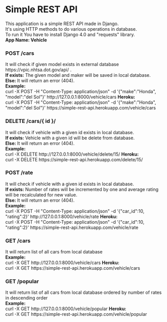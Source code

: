 # Simple REST API 
This application is a simple REST API made in Django.<br>
It's using HTTP methods to do various operations in database.<br>
To run it You have to install Django 4.0 and "requests" library.<br>
<b>App Name: Vehicle</b>
<h3>POST /cars</h3>
It will check if given model exists in external database https://vpic.nhtsa.dot.gov/api/ . <br>
<b>If exists:</b> The given model and maker will be saved in local database. <br>
<b>Else:</b> It will return an error (404). <br>
<b>Example:</b><br>
curl -X POST -H "Content-Type: application/json" -d '{"make":"Honda", "model":"del Sol"}' http://127.0.0.1:8000/vehicle/cars
<b>Heroku:</b><br>
curl -X POST -H "Content-Type: application/json" -d '{"make":"Honda", "model":"del Sol"}' https://simple-rest-api.herokuapp.com/vehicle/cars

<h3>DELETE /cars/{ id }/</h3>
It will check if vehicle with a given id exists in local database.<br>
<b>If exists:</b> Vehicle with a given id will be delete from database.<br>
<b>Else:</b> It will return an error (404).<br>
<b>Example:</b><br>
curl -X DELETE http://127.0.0.1:8000/vehicle/delete/15/
<b>Heroku:</b><br>
curl -X DELETE https://simple-rest-api.herokuapp.com/delete/15/


<h3>POST /rate</h3>
It will check if vehicle with a given id exists in local database.<br>
<b>If exists:</b> Number of rates will be incremented by one and average rating will be recalculated for new value.  <br>
<b>Else:</b> It will return an error (404).<br>
<b>Example:</b><br>
curl -X POST -H "Content-Type: application/json" -d '{"car_id":10, "rating":2}' http://127.0.0.1:8000/vehicle/rate
<b>Heroku:</b><br>
curl -X POST -H "Content-Type: application/json" -d '{"car_id":10, "rating":2}' https://simple-rest-api.herokuapp.com/vehicle/rate

<h3>GET /cars</h3>
It will return list of all cars from local database<br>
<b>Example:</b><br>
curl -X GET http://127.0.0.1:8000/vehicle/cars
<b>Heroku:</b><br>
curl -X GET https://simple-rest-api.herokuapp.com/vehicle/cars

<h3>GET /popular</h3>
It will return list of all cars from local database ordered by number of rates in descending order<br>
<b>Example:</b><br>
curl -X GET http://127.0.0.1:8000/vehicle/popular
<b>Heroku:</b><br>
curl -X GET https://simple-rest-api.herokuapp.com/vehicle/popular